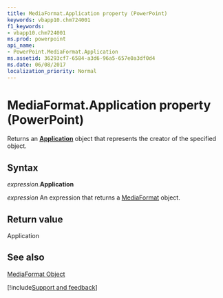 ```yaml
---
title: MediaFormat.Application property (PowerPoint)
keywords: vbapp10.chm724001
f1_keywords:
- vbapp10.chm724001
ms.prod: powerpoint
api_name:
- PowerPoint.MediaFormat.Application
ms.assetid: 36293cf7-6584-a3d6-96a5-657e0a3df0d4
ms.date: 06/08/2017
localization_priority: Normal
---
```



# MediaFormat.Application property (PowerPoint)

Returns an  **[Application](PowerPoint.Application.md)** object that represents the creator of the specified object.


## Syntax

_expression_.**Application**

 _expression_ An expression that returns a [MediaFormat](PowerPoint.MediaFormat.md) object.


## Return value

Application


## See also


[MediaFormat Object](PowerPoint.MediaFormat.md)

[!include[Support and feedback](~/includes/feedback-boilerplate.md)]